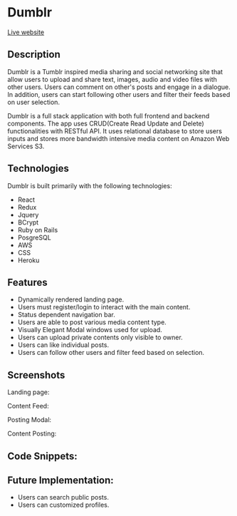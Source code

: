 # Dumblr

[Live website](https://fspdumblr.herokuapp.com/#/)


## Description

Dumblr is a Tumblr inspired media sharing and social networking site that allow users to upload and share text, images, audio and video files with other users. Users can comment on other's posts and engage in a dialogue. In addition, users can start following other users and filter their feeds based on user selection. 

Dumblr is a full stack application with both full frontend and backend components. The app uses CRUD(Create Read Update and Delete) functionalities with RESTful API. It uses relational database to store users inputs and stores more bandwidth intensive media content on Amazon Web Services S3.


## Technologies

Dumblr is built primarily with the following technologies:

* React
* Redux
* Jquery 
* BCrypt
* Ruby on Rails
* PosgreSQL
* AWS
* CSS
* Heroku

## Features
* Dynamically rendered landing page.
* Users must register/login to interact with the main content.
* Status dependent navigation bar.
* Users are able to post various media content type.
* Visually Elegant Modal windows used for upload.
* Users can upload private contents only visible to owner.
* Users can like individual posts.
* Users can follow other users and filter feed based on selection.


## Screenshots

Landing page:


Content Feed:


Posting Modal:


Content Posting:



## Code Snippets:





## Future Implementation:
* Users can search public posts.
* Users can customized profiles.
